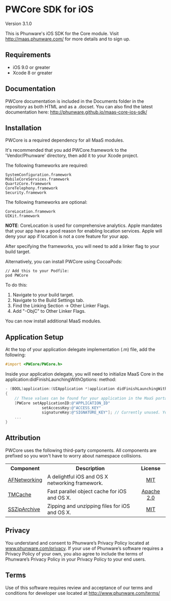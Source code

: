 PWCore SDK for iOS
================

Version 3.1.0

This is Phunware's iOS SDK for the Core module. Visit http://maas.phunware.com/ for more details and to sign up.

Requirements
------------

- iOS 9.0 or greater
- Xcode 8 or greater

Documentation
------------
PWCore documentation is included in the Documents folder in the repository as both HTML and as a .docset. You can also find the latest documentation here: http://phunware.github.io/maas-core-ios-sdk/

Installation
------------

PWCore is a required dependency for all MaaS modules.

It's recommended that you add PWCore.framework to the 'Vendor/Phunware' directory, then add it to your Xcode project.

The following frameworks are required:

````
SystemConfiguration.framework
MobileCoreServices.framework
QuartzCore.framework
CoreTelephony.framework
Security.framework
````

The following frameworks are optional:

````
CoreLocation.framework
UIKit.framework
````
**NOTE**: CoreLocation is used for comprehensive analytics. Apple mandates that your app have a good reason for enabling location services. Apple will deny your app if location is not a core feature for your app.

After specifying the frameworks, you will need to add a linker flag to your build target. 

Alternatively, you can install PWCore using CocoaPods:

````
// Add this to your Podfile:
pod PWCore
````

To do this:
1. Navigate to your build target.
2. Navigate to the Build Settings tab.
3. Find the Linking Section -> Other Linker Flags.
4. Add "-ObjC" to Other Linker Flags.

You can now install additional MaaS modules.


Application Setup
-----------------
At the top of your application delegate implementation (.m) file, add the following:

````objective-c
#import <PWCore/PWCore.h>
````

Inside your application delegate, you will need to initialize MaaS Core in the application:didFinishLaunchingWithOptions: method:

````objective-c
- (BOOL)application:(UIApplication *)application didFinishLaunchingWithOptions:(NSDictionary *)launchOptions
{
	// These values can be found for your application in the MaaS portal (http://maas.phunware.com/clients).
    [PWCore setApplicationID:@"APPLICATION_ID"
    		    setAccessKey:@"ACCESS_KEY"
                signatureKey:@"SIGNATURE_KEY"]; // Currently unused. You can place any NSString value here.
    ...
}
````

Attribution
-----------
PWCore uses the following third-party components. All components are prefixed so you won't have to worry about namespace collisions.

<table>
  <tr>
  <th style="text-align:center;">Component</th>
  <th style="text-align:center;">Description</th>
  <th style="text-align:center;">License</th>
  </tr>
  <tr>
    <td><a href="https://github.com/AFNetworking/AFNetworking">AFNetworking</a></td>
    <td>
     A delightful iOS and OS X networking framework.
    </td>
    <td style="text-align:center;""><a href="https://github.com/AFNetworking/AFNetworking/blob/master/LICENSE">MIT</a>
    </td>
  </tr>
  <tr>
    <td><a href="https://github.com/tumblr/TMCache">TMCache</a></td>
    <td>
     Fast parallel object cache for iOS and OS X.
    </td>
    <td style="text-align:center;""><a href="https://github.com/tumblr/TMCache/blob/master/LICENSE.txt">Apache 2.0</a>
    </td>
  </tr>
  <tr>
    <td><a href="https://github.com/ZipArchive/ZipArchive">SSZipArchive</a></td>
    <td>
     Zipping and unzipping files for iOS and OS X.
    </td>
    <td style="text-align:center;""><a href="https://github.com/ZipArchive/ZipArchive/blob/master/LICENSE.txt">MIT</a>
    </td>
  </tr>
</table>

Privacy
-----------
You understand and consent to Phunware’s Privacy Policy located at www.phunware.com/privacy. If your use of Phunware’s software requires a Privacy Policy of your own, you also agree to include the terms of Phunware’s Privacy Policy in your Privacy Policy to your end users.

Terms
-----------
Use of this software requires review and acceptance of our terms and conditions for developer use located at http://www.phunware.com/terms/